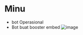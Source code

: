 # Minu
- bot Operasional
- Bot buat booster embed
![image](https://github.com/osiic/atlantis-report/assets/96474947/da3647ea-b64d-4f1e-898b-243d789a1407)

